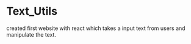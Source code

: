 # Text_Utils
created first website with react which takes a input text from users and manipulate the text.

